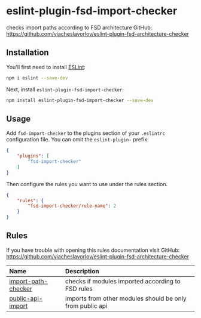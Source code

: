 # eslint-plugin-fsd-import-checker

checks import paths according to FSD architecture
GitHub: https://github.com/viacheslavorlov/eslint-plugin-fsd-architecture-checker

## Installation

You'll first need to install [ESLint](https://eslint.org/):

```sh
npm i eslint --save-dev
```

Next, install `eslint-plugin-fsd-import-checker`:

```sh
npm install eslint-plugin-fsd-import-checker --save-dev
```

## Usage

Add `fsd-import-checker` to the plugins section of your `.eslintrc` configuration file. You can omit the `eslint-plugin-` prefix:

```json
{
    "plugins": [
        "fsd-import-checker"
    ]
}
```


Then configure the rules you want to use under the rules section.

```json
{
    "rules": {
        "fsd-import-checker/rule-name": 2
    }
}
```

## Rules

<!-- begin auto-generated rules list -->
If you have trouble with opening this rules documentation visit 
GitHub: https://github.com/viacheslavorlov/eslint-plugin-fsd-architecture-checker

| Name                                                     | Description                                               |
| :------------------------------------------------------- | :-------------------------------------------------------- |
| [import-path-checker](docs/rules/import-path-checker.md) | checks if modules imported according to FSD rules         |
| [public-api-import](docs/rules/public-api-import.md)     | imports from other modules should be only from public api |

<!-- end auto-generated rules list -->


